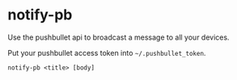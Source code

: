 # notify-pb

Use the pushbullet api to broadcast a message to all your devices.

Put your pushbullet access token into `~/.pushbullet_token`.

`notify-pb <title> [body]`



